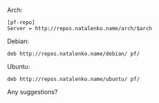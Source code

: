 Arch: 
    
    
    [pf-repo]
    Server = http://repos.natalenko.name/arch/$arch

Debian: 
    
    
    deb http://repos.natalenko.name/debian/ pf/

Ubuntu: 
    
    
    deb http://repos.natalenko.name/ubuntu/ pf/

Any suggestions?
